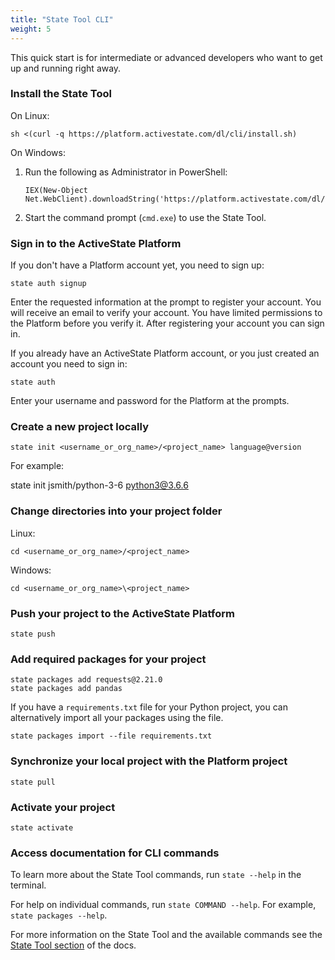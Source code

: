 ```yaml
---
title: "State Tool CLI"
weight: 5
---
```


This quick start is for intermediate or advanced developers who want to get up and running right away.<!--more-->

### Install the State Tool

On Linux:

```text
sh <(curl -q https://platform.activestate.com/dl/cli/install.sh)
```

On Windows:

1. Run the following as Administrator in PowerShell:

    ```text
    IEX(New-Object Net.WebClient).downloadString('https://platform.activestate.com/dl/cli/install.ps1')
    ```

2. Start the command prompt (`cmd.exe`) to use the State Tool.

### Sign in to the ActiveState Platform

If you don't have a Platform account yet, you need to sign up:

```text
state auth signup 
```

Enter the requested information at the prompt to register your account. You will receive an email to verify your account. You have limited permissions to the Platform before you verify it. After registering your account you can sign in.

If you already have an ActiveState Platform account, or you just created an account you need to sign in:

```text
state auth
```

Enter your username and password for the Platform at the prompts.

### Create a new project locally

```text
state init <username_or_org_name>/<project_name> language@version
```

For example:

state init jsmith/python-3-6 python3@3.6.6

### Change directories into your project folder 

Linux:

```text
cd <username_or_org_name>/<project_name>
```

Windows:

```text
cd <username_or_org_name>\<project_name>
```

### Push your project to the ActiveState Platform

```text
state push
```

### Add required packages for your project 

```text
state packages add requests@2.21.0
state packages add pandas
```

If you have a `requirements.txt` file for your Python project, you can alternatively import all your packages using the file.

```text
state packages import --file requirements.txt
```

### Synchronize your local project with the Platform project

```text
state pull
```

### Activate your project

```text
state activate
```

### Access documentation for CLI commands

To learn more about the State Tool commands, run `state --help` in the terminal.

For help on individual commands, run `state COMMAND --help`. For example, `state packages --help`.

For more information on the State Tool and the available commands see the [State Tool section](/state/) of the docs.